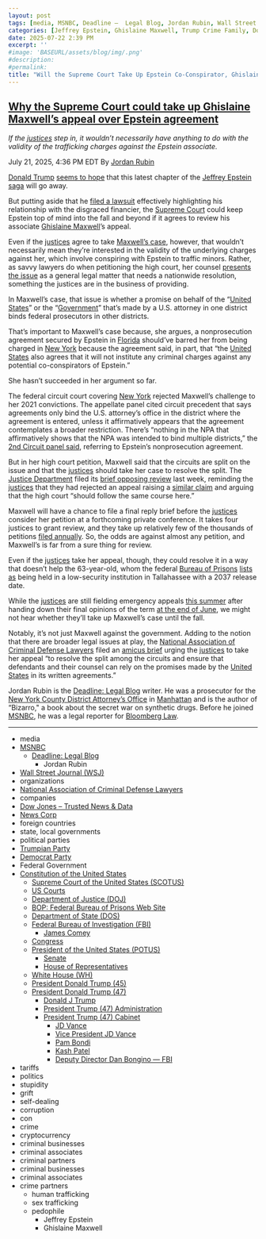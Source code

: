 ```yaml
---
layout: post
tags: [media, MSNBC, Deadline –  Legal Blog, Jordan Rubin, Wall Street Journal (WSJ), organizations, National Association of Criminal Defense Lawyers, companies, Dow Jones – Trusted News & Data, News Corp, foreign countries, state local governments, political parties, Trumpian Party, Democrat Party, Federal Government, Constitution of the United States, Supreme Court of the United States (SCOTUS), US Courts, Department of Justice (DOJ), Department of State (DOS), Federal Bureau of Investigation (FBI), James Comey, Congress, President of the United States (POTUS), Senate, House of Representatives, White House (WH), President Donald Trump (45), President Donald Trump (47), Donald J Trump, President Trump (47) Administration, President Trump (47) Cabinet, JD Vance, Vice President JD Vance, Pam Bondi, Kash Patel, Deputy Director Dan Bongino — FBI, tariffs, politics, stupidity, grift, self-dealing, corruption, con, crime, cryptocurrency, criminal businesses, criminal associates, criminal partners, criminal businesses, criminal associates, crime partners, human trafficking, sex trafficking, pedophile, Jeffrey Epstein, Ghislaine Maxwell]
categories: [Jeffrey Epstein, Ghislaine Maxwell, Trump Crime Family, Donald Trump]
date: 2025-07-22 2:39 PM
excerpt: ''
#image: 'BASEURL/assets/blog/img/.png'
#description:
#permalink:
title: "Will the Supreme Court Take Up Epstein Co-Conspirator, Ghislaine Maxwell?"
---
```



## [Why the Supreme Court could take up Ghislaine Maxwell’s appeal over Epstein agreement](https://www.msnbc.com/deadline-white-house/deadline-legal-blog/supreme-court-ghislaine-maxwell-appeal-epstein-trump-rcna220042)

*If the [justices](https://www.supremecourt.gov/) step in, it wouldn’t necessarily have anything to do with the validity of the trafficking charges against the Epstein associate.*

July 21, 2025, 4:36 PM EDT
By [Jordan Rubin](https://www.msnbc.com/author/jordan-rubin-ncpn1301611)

[Donald Trump](https://www.donaldjtrump.com/) [seems to hope](https://www.npr.org/2025/07/17/nx-s1-5469935/epstein-trump-maga-justice-department) that this latest chapter of the [Jeffrey Epstein saga](https://www.msnbc.com/opinion/analysis/jeffrey-epstein-files-trump-report-rcna219360) will go away.

But putting aside that he [filed a lawsuit](https://www.msnbc.com/deadline-white-house/deadline-legal-blog/wall-street-journal-trump-epstein-lawsuit-rcna219968) effectively highlighting his relationship with the disgraced financier, the [Supreme Court](https://www.msnbc.com/deadline-white-house/deadline-legal-blog/supreme-court-partisan-impartial-deadline-newsletter-rcna215610) could keep Epstein top of mind into the fall and beyond if it agrees to review his associate [Ghislaine Maxwell](https://www.msnbc.com/top-stories/latest/epstein-trump-wall-street-journal-letter-rcna219501)’s appeal.

Even if the [justices](https://www.supremecourt.gov/) agree to take [Maxwell’s case](https://www.msnbc.com/deadline-white-house/deadline-legal-blog/jeffrey-epstein-ghislaine-maxwells-sex-crime-convictions-rcna171618), however, that wouldn’t necessarily mean they’re interested in the validity of the underlying charges against her, which involve conspiring with Epstein to traffic minors. Rather, as savvy lawyers do when petitioning the high court, her counsel [presents the issue](https://www.supremecourt.gov/DocketPDF/24/24-1073/355252/20250424150144637_24-__PetitionForWritOfCertiorari.pdf) as a general legal matter that needs a nationwide resolution, something the justices are in the business of providing.

In Maxwell’s case, that issue is whether a promise on behalf of the “[United States](https://www.usa.gov/)” or the “[Government](https://www.usa.gov/)” that’s made by a U.S. attorney in one district binds federal prosecutors in other districts.

That’s important to Maxwell’s case because, she argues, a nonprosecution agreement secured by Epstein in [Florida](https://www.myflorida.com/,) should’ve barred her from being charged in [New York](https://www.ny.gov/) because the agreement said, in part, that “the [United States](https://www.usa.gov/) also agrees that it will not institute any criminal charges against any potential co-conspirators of Epstein.”

She hasn’t succeeded in her argument so far.

The federal circuit court covering [New York](https://www.ny.gov/) rejected Maxwell’s challenge to her 2021 convictions. The appellate panel cited circuit precedent that says agreements only bind the U.S. attorney’s office in the district where the agreement is entered, unless it affirmatively appears that the agreement contemplates a broader restriction. There’s “nothing in the NPA that affirmatively shows that the NPA was intended to bind multiple districts,” the [2nd Circuit panel said](https://www.supremecourt.gov/DocketPDF/24/24-1073/337362/20250117133905126_22-1426.pdf), referring to Epstein’s nonprosecution agreement.

But in her high court petition, Maxwell said that the circuits are split on the issue and that the [justices](https://www.supremecourt.gov/) should take her case to resolve the split. The [Justice Department](https://www.justice.gov/) filed its [brief opposing review](https://www.supremecourt.gov/DocketPDF/24/24-1073/365132/20250714161434468_24-1073_Maxwell_Opp.pdf) last week, reminding the [justices](https://www.supremecourt.gov/) that they had rejected an appeal raising a [similar claim](https://www.supremecourt.gov/search.aspx?filename=/docketfiles/10-7895.htm) and arguing that the high court “should follow the same course here.”

Maxwell will have a chance to file a final reply brief before the [justices](https://www.supremecourt.gov/) consider her petition at a forthcoming private conference. It takes four justices to grant review, and they take up relatively few of the thousands of petitions [filed annually](https://www.supremecourt.gov/about/courtatwork.aspx). So, the odds are against almost any petition, and Maxwell’s is far from a sure thing for review.

Even if the [justices](https://www.supremecourt.gov/) take her appeal, though, they could resolve it in a way that doesn’t help the 63-year-old, whom the federal [Bureau of Prisons](https://www.bop.gov/) [lists as](https://www.bop.gov/inmateloc/) being held in a low-security institution in Tallahassee with a 2037 release date.

While the [justices](https://www.supremecourt.gov/) are still fielding emergency appeals [this summer](https://www.msnbc.com/deadline-white-house/deadline-legal-blog/supreme-court-education-department-mass-firings-decision-rcna212699) after handing down their final opinions of the term [at the end of June](https://www.msnbc.com/deadline-white-house/deadline-legal-blog/supreme-court-birthright-citizenship-rulings-deadline-newsletter-rcna215616), we might not hear whether they’ll take up Maxwell’s case until the fall.

Notably, it’s not just Maxwell against the government. Adding to the notion that there are broader legal issues at play, the [National Association of Criminal Defense Lawyers](https://www.nacdl.org/) filed an [amicus brief](https://www.supremecourt.gov/DocketPDF/24/24-1073/358461/20250509132003864_24-1073%20Amicus%20Brief.pdf) urging the [justices](https://www.supremecourt.gov/) to take her appeal “to resolve the split among the circuits and ensure that defendants and their counsel can rely on the promises made by the [United States](https://www.usa.gov/) in its written agreements.”

Jordan Rubin is the [Deadline: Legal Blog](https://www.msnbc.com/deadline-white-house) writer. He was a prosecutor for the [New York County District Attorney’s Office](https://manhattanda.org/) in [Manhattan](https://manhattanda.org/) and is the author of “Bizarro," a book about the secret war on synthetic drugs. Before he joined [MSNBC](https://www.msnbc.com/), he was a legal reporter for [Bloomberg Law](https://pro.bloomberglaw.com/).

----
- media
- [MSNBC](https://www.msnbc.com/)
    - [Deadline: Legal Blog](https://www.msnbc.com/deadline-white-house)
        - Jordan Rubin
- [Wall Street Journal (WSJ)](https://www.wsj.com/)
- organizations 
- [National Association of Criminal Defense Lawyers](https://www.nacdl.org/)
- companies
- [Dow Jones – Trusted News & Data](https://www.dowjones.com/)
- [News Corp](http://newscorp.com/)
- foreign countries 
- state, local governments
- political parties 
- [Trumpian Party](https://www.gop.com/)
- [Democrat Party](https://www.democrats.org/)
- Federal Government 
- [Constitution of the United States](https://constitution.congress.gov/)
    - [Supreme Court of the United States (SCOTUS)](https://www.supremecourt.gov/)
    - [US Courts](https://www.uscourts.gov/)
    - [Department of Justice (DOJ)](https://www.justice.gov/)
    - [BOP: Federal Bureau of Prisons Web Site](https://www.bop.gov/)
   - [Department of State (DOS)](https://www.state.gov/)
    - [Federal Bureau of Investigation (FBI)](https://www.fbi.gov/)
        - [James Comey](https://www.fbi.gov/history/directors/james-b-comey)
    - [Congress](https://www.congress.gov/)
    - [President of the United States (POTUS)](https://www.whitehouse.gov/)
        - [Senate](https://www.senate.gov/)
        - [House of Representatives](https://www.house.gov/)
    - [White House (WH)](https://www.whitehouse.gov/)
     - [President Donald Trump (45)](https://trumpwhitehouse.archives.gov/)
    - [President Donald Trump (47)](https://www.whitehouse.gov/administration/donald-j-trump/)
        - [Donald J Trump](https://www.donaldjtrump.com/)
        - [President Trump (47) Administration](https://www.whitehouse.gov/administration/)
        - [President Trump (47) Cabinet](https://www.whitehouse.gov/administration/the-cabinet/)
            - [JD Vance](https://www.linkedin.com/in/jd-vance-770a9047/)
            - [Vice President JD Vance](https://www.whitehouse.gov/administration/jd-vance/)
            - [Pam Bondi](https://www.justice.gov/ag/staff-profile/meet-attorney-general)
            - [Kash Patel](https://www.fbi.gov/about/leadership-and-structure/director-patel)
            - [Deputy Director Dan Bongino — FBI](https://www.fbi.gov/about/leadership-and-structure/deputy-director-dan-bongino)
- tariffs
- politics
- stupidity
- grift
- self-dealing
- corruption
- con
- crime
- cryptocurrency 
- criminal businesses
- criminal associates
- criminal partners
- criminal businesses
- criminal associates
- crime partners
    - human trafficking 
    - sex trafficking 
    - pedophile 
        - Jeffrey Epstein 
        - Ghislaine Maxwell
